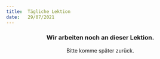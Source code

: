 ```yaml
---
title:  Tägliche Lektion
date:   29/07/2021
---
```


### <center>Wir arbeiten noch an dieser Lektion.</center>
<center>Bitte komme später zurück.</center>